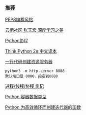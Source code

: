 ### 推荐

[PEP8编程风格](https://github.com/amontalenti/elements-of-python-style/tree/master/zh-cn#Python写作指南)
    

[云栖社区 张玉宏 深度学习之美](https://yq.aliyun.com/articles/93540?spm=a2c4e.11153940.blogcont86580.14.69ca1979QJUvns)

    
[Python协程](https://blog.csdn.net/weixin_43430036/article/details/85238174)

    
[Think Python 2e 中文译本](http://codingpy.com/books/thinkpython2/02-variables-expressions-and-statements.html)
    
    
[一行代码创建资源服务器](https://blog.csdn.net/qq_41251963/article/details/84197298)
    
    python3 -m http.server 8888
    默认端口是 8000，指定到8888
    
[进程/线程/协程 笔记](https://www.cnblogs.com/alan-babyblog/category/801624.html)

[Python 容器数据类型](https://docs.python.org/zh-cn/3/library/collections.html)

[Python 为高效循环而创建迭代器的函数](https://docs.python.org/zh-cn/3/library/itertools.html)